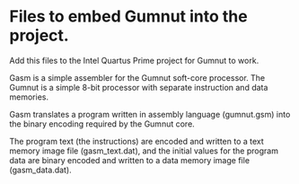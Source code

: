 # Files to embed Gumnut into the project.

Add this files to the Intel Quartus Prime project for Gumnut to work.

Gasm is a simple assembler for the Gumnut soft-core processor. The Gumnut is a simple 8-bit processor with separate instruction and data memories. 

Gasm translates a program written in assembly language (gumnut.gsm) into the binary encoding required by the Gumnut core. 

The program text (the instructions) are encoded and written to a text memory image file (gasm_text.dat), and the initial values for the program data are binary encoded and written to a data memory image file (gasm_data.dat). 